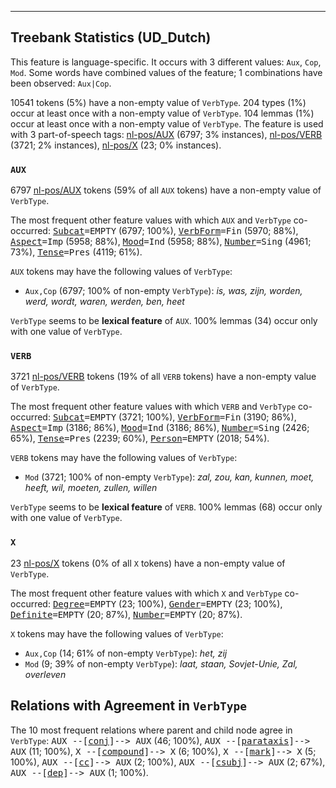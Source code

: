 

--------------------------------------------------------------------------------

## Treebank Statistics (UD_Dutch)

This feature is language-specific.
It occurs with 3 different values: `Aux`, `Cop`, `Mod`.
Some words have combined values of the feature; 1 combinations have been observed: `Aux|Cop`.

10541 tokens (5%) have a non-empty value of `VerbType`.
204 types (1%) occur at least once with a non-empty value of `VerbType`.
104 lemmas (1%) occur at least once with a non-empty value of `VerbType`.
The feature is used with 3 part-of-speech tags: [nl-pos/AUX]() (6797; 3% instances), [nl-pos/VERB]() (3721; 2% instances), [nl-pos/X]() (23; 0% instances).

### `AUX`

6797 [nl-pos/AUX]() tokens (59% of all `AUX` tokens) have a non-empty value of `VerbType`.

The most frequent other feature values with which `AUX` and `VerbType` co-occurred: <tt><a href="Subcat.html">Subcat</a>=EMPTY</tt> (6797; 100%), <tt><a href="VerbForm.html">VerbForm</a>=Fin</tt> (5970; 88%), <tt><a href="Aspect.html">Aspect</a>=Imp</tt> (5958; 88%), <tt><a href="Mood.html">Mood</a>=Ind</tt> (5958; 88%), <tt><a href="Number.html">Number</a>=Sing</tt> (4961; 73%), <tt><a href="Tense.html">Tense</a>=Pres</tt> (4119; 61%).

`AUX` tokens may have the following values of `VerbType`:

* `Aux,Cop` (6797; 100% of non-empty `VerbType`): <em>is, was, zijn, worden, werd, wordt, waren, werden, ben, heet</em>

`VerbType` seems to be **lexical feature** of `AUX`. 100% lemmas (34) occur only with one value of `VerbType`.

### `VERB`

3721 [nl-pos/VERB]() tokens (19% of all `VERB` tokens) have a non-empty value of `VerbType`.

The most frequent other feature values with which `VERB` and `VerbType` co-occurred: <tt><a href="Subcat.html">Subcat</a>=EMPTY</tt> (3721; 100%), <tt><a href="VerbForm.html">VerbForm</a>=Fin</tt> (3190; 86%), <tt><a href="Aspect.html">Aspect</a>=Imp</tt> (3186; 86%), <tt><a href="Mood.html">Mood</a>=Ind</tt> (3186; 86%), <tt><a href="Number.html">Number</a>=Sing</tt> (2426; 65%), <tt><a href="Tense.html">Tense</a>=Pres</tt> (2239; 60%), <tt><a href="Person.html">Person</a>=EMPTY</tt> (2018; 54%).

`VERB` tokens may have the following values of `VerbType`:

* `Mod` (3721; 100% of non-empty `VerbType`): <em>zal, zou, kan, kunnen, moet, heeft, wil, moeten, zullen, willen</em>

`VerbType` seems to be **lexical feature** of `VERB`. 100% lemmas (68) occur only with one value of `VerbType`.

### `X`

23 [nl-pos/X]() tokens (0% of all `X` tokens) have a non-empty value of `VerbType`.

The most frequent other feature values with which `X` and `VerbType` co-occurred: <tt><a href="Degree.html">Degree</a>=EMPTY</tt> (23; 100%), <tt><a href="Gender.html">Gender</a>=EMPTY</tt> (23; 100%), <tt><a href="Definite.html">Definite</a>=EMPTY</tt> (20; 87%), <tt><a href="Number.html">Number</a>=EMPTY</tt> (20; 87%).

`X` tokens may have the following values of `VerbType`:

* `Aux,Cop` (14; 61% of non-empty `VerbType`): <em>het, zij</em>
* `Mod` (9; 39% of non-empty `VerbType`): <em>laat, staan, Sovjet-Unie, Zal, overleven</em>

## Relations with Agreement in `VerbType`

The 10 most frequent relations where parent and child node agree in `VerbType`:
<tt>AUX --[<a href="../dep/conj.html">conj</a>]--> AUX</tt> (46; 100%),
<tt>AUX --[<a href="../dep/parataxis.html">parataxis</a>]--> AUX</tt> (11; 100%),
<tt>X --[<a href="../dep/compound.html">compound</a>]--> X</tt> (6; 100%),
<tt>X --[<a href="../dep/mark.html">mark</a>]--> X</tt> (5; 100%),
<tt>AUX --[<a href="../dep/cc.html">cc</a>]--> AUX</tt> (2; 100%),
<tt>AUX --[<a href="../dep/csubj.html">csubj</a>]--> AUX</tt> (2; 67%),
<tt>AUX --[<a href="../dep/dep.html">dep</a>]--> AUX</tt> (1; 100%).

